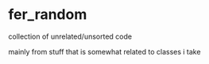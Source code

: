 # fer_random

collection of unrelated/unsorted code

mainly from stuff that is somewhat related to classes i take
